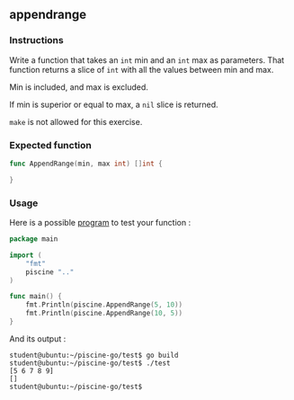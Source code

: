 ## appendrange

### Instructions

Write a function that takes an `int` min and an `int` max as parameters.
That function returns a slice of `int` with all the values between min and max.

Min is included, and max is excluded.

If min is superior or equal to max, a `nil` slice is returned.

`make` is not allowed for this exercise.

### Expected function

```go
func AppendRange(min, max int) []int {

}
```

### Usage

Here is a possible [program](TODO-LINK) to test your function :

```go
package main

import (
	"fmt"
	piscine ".."
)

func main() {
	fmt.Println(piscine.AppendRange(5, 10))
	fmt.Println(piscine.AppendRange(10, 5))
}
```

And its output :

```console
student@ubuntu:~/piscine-go/test$ go build
student@ubuntu:~/piscine-go/test$ ./test
[5 6 7 8 9]
[]
student@ubuntu:~/piscine-go/test$
```
